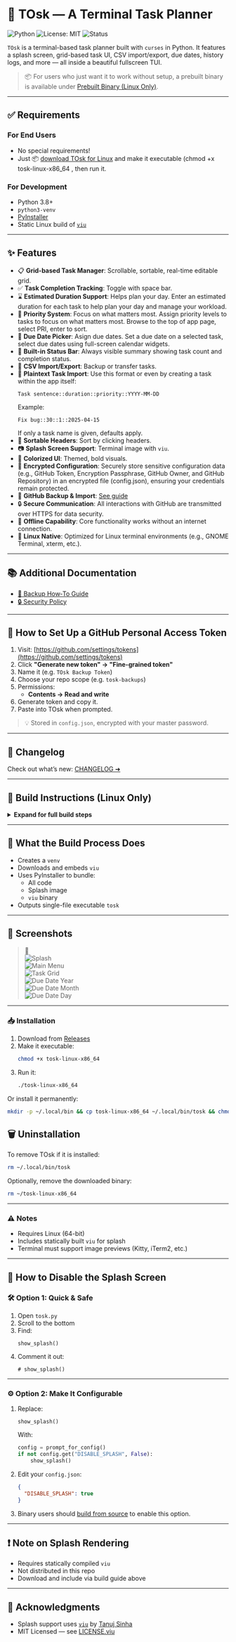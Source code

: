 # 📂 TOsk — A Terminal Task Planner

![Python](https://img.shields.io/badge/Python-3.8%2B-blue)
![License: MIT](https://img.shields.io/badge/License-MIT-yellow.svg)
![Status](https://img.shields.io/badge/status-active-brightgreen)

`TOsk` is a terminal-based task planner built with `curses` in Python. It features a splash screen, grid-based task UI, CSV import/export, due dates, history logs, and more — all inside a beautiful fullscreen TUI.

> 📦 For users who just want it to work without setup, a prebuilt binary is available under [Prebuilt Binary (Linux Only)](#-prebuilt-binary-linux-only).

---

## ✅ Requirements

### For End Users
- No special requirements!
- Just 📦 [download TOsk for Linux](https://github.com/ctsdownloads/tosk-task-manager/releases/latest) and make it executable (chmod +x tosk-linux-x86_64 , then run it.

### For Development
- Python 3.8+
- `python3-venv`
- [PyInstaller](https://pyinstaller.org/)
- Static Linux build of [`viu`](https://github.com/atanunq/viu)

---

## ✨ Features

- 📋 **Grid-based Task Manager**: Scrollable, sortable, real-time editable grid.
- ✅ **Task Completion Tracking**: Toggle with space bar.
- ⌛ **Estimated Duration Support**: Helps plan your day. Enter an estimated duration for each task to help plan your day and manage your workload.
- 🎯 **Priority System**: Focus on what matters most. Assign priority levels to tasks to focus on what matters most. Browse to the top of app page, select PRI, enter to sort.
- 📅 **Due Date Picker**: Asign due dates. Set a due date  on a selected task, select due dates using full-screen calendar widgets.
- 🧮 **Built-in Status Bar**: Always visible summary showing task count and completion status.
- 📂 **CSV Import/Export**: Backup or transfer tasks.
- 📝 **Plaintext Task Import**: Use this format or even by creating a task within the app itself:
  ```
  Task sentence::duration::priority::YYYY-MM-DD
  ```
  Example:
  ```
  Fix bug::30::1::2025-04-15
  ```
  If only a task name is given, defaults apply.
- 🔄 **Sortable Headers**: Sort by clicking headers.
- 📷 **Splash Screen Support**: Terminal image with `viu`.
- 🎨 **Colorized UI**: Themed, bold visuals.
- 🔐 **Encrypted Configuration**: Securely store sensitive configuration data (e.g., GitHub Token, Encryption Passphrase, GitHub Owner, and GitHub Repository) in an encrypted file (config.json), ensuring your credentials remain protected.
- 💾 **GitHub Backup & Import**: [See guide](#-how-to-set-up-a-github-personal-access-token)
- 🔒 **Secure Communication**: All interactions with GitHub are transmitted over HTTPS for data security.
- 🔄 **Offline Capability**: Core functionality works without an internet connection.
- 🐧 **Linux Native**: Optimized for Linux terminal environments (e.g., GNOME Terminal, xterm, etc.).

---

## 📚 Additional Documentation

- [🔄 Backup How‑To Guide](docs/backup-howto.md)  
- [🔒 Security Policy](docs/security-policy.md)

---

## 🔑 How to Set Up a GitHub Personal Access Token

1. Visit: [https://github.com/settings/tokens](https://github.com/settings/tokens)
2. Click **"Generate new token" → "Fine-grained token"**
3. Name it (e.g. `TOsk Backup Token`)
4. Choose your repo scope (e.g. `tosk-backups`)
5. Permissions:
   - **Contents → Read and write**
6. Generate token and copy it.
7. Paste into TOsk when prompted.

> 💡 Stored in `config.json`, encrypted with your master password.

---

## 📘 Changelog

Check out what’s new: [CHANGELOG ➜](./CHANGELOG.md)

---

## 🚀 Build Instructions (Linux Only)

<details>
<summary><strong>Expand for full build steps</strong></summary>

```bash
# Install dependencies
sudo apt-get update
sudo apt-get install python3-venv curl tar

# Set up project directory
mkdir -p ~/ncurses_TOsk_app/bin
cd ~/ncurses_TOsk_app

# Download and extract viu
curl -L https://github.com/atanunq/viu/releases/latest/download/viu-x86_64-unknown-linux-musl.tar.gz -o /tmp/viu.tar.gz
mkdir -p /tmp/viu-install
tar -xzf /tmp/viu.tar.gz -C /tmp/viu-install
cp /tmp/viu-install/bin/viu bin/
chmod +x bin/viu

# Clone repo or add main.py, tosk.jpg

# Setup virtual env
python3 -m venv ~/pyenv
source ~/pyenv/bin/activate
pip install pyinstaller

# Patch main.py
# def resource_path(relative_path):
#     import sys, os
#     if hasattr(sys, '_MEIPASS'):
#         return os.path.join(sys._MEIPASS, relative_path)
#     return os.path.join(os.path.abspath("."), relative_path)
# Replace all static paths to viu and tosk.jpg with resource_path(...)

# Build
pyinstaller --onefile \
  --add-data "bin/viu:bin" \
  --add-data "tosk.jpg:." \
  main.py

# Rename and run
mv dist/main dist/tosk
chmod +x dist/tosk
./dist/tosk

# Deactivate
deactivate
```

</details>

---

## 🧰 What the Build Process Does

- Creates a `venv`
- Downloads and embeds `viu`
- Uses PyInstaller to bundle:
  - All code
  - Splash image
  - `viu` binary
- Outputs single-file executable `tosk`

---

## 🗼 Screenshots

> 📸  
![Splash](https://raw.githubusercontent.com/ctsdownloads/tosk-task-manager/refs/heads/main/images/tosk1.png)  
![Main Menu](https://raw.githubusercontent.com/ctsdownloads/tosk-task-manager/refs/heads/main/images/tosk2.png)  
![Task Grid](https://raw.githubusercontent.com/ctsdownloads/tosk-task-manager/refs/heads/main/images/tosk3.png)  
![Due Date Year](https://raw.githubusercontent.com/ctsdownloads/tosk-task-manager/refs/heads/main/images/tosk4.png)  
![Due Date Month](https://raw.githubusercontent.com/ctsdownloads/tosk-task-manager/refs/heads/main/images/tosk5.png)  
![Due Date Day](https://raw.githubusercontent.com/ctsdownloads/tosk-task-manager/refs/heads/main/images/tosk6.png)

---

### 📥 Installation

1. Download from [Releases](https://github.com/ctsdownloads/tosk-task-manager/releases/latest)
2. Make it executable:
   ```bash
   chmod +x tosk-linux-x86_64
   ```
3. Run it:
   ```bash
   ./tosk-linux-x86_64
   ```

Or install it permanently:
```bash
mkdir -p ~/.local/bin && cp tosk-linux-x86_64 ~/.local/bin/tosk && chmod +x ~/.local/bin/tosk
```

## 🗑️ Uninstallation

To remove TOsk if it is installed:

```bash
rm ~/.local/bin/tosk
```

Optionally, remove the downloaded binary:

```bash
rm ~/tosk-linux-x86_64
```

---

### ⚠️ Notes

- Requires Linux (64-bit)
- Includes statically built `viu` for splash
- Terminal must support image previews (Kitty, iTerm2, etc.)

---

## 🙈 How to Disable the Splash Screen

### 🛠 Option 1: Quick & Safe

1. Open `tosk.py`
2. Scroll to the bottom
3. Find:
   ```
   show_splash()
   ```
4. Comment it out:
   ```
   # show_splash()
   ```

---

### ⚙️ Option 2: Make It Configurable

1. Replace:
   ```
   show_splash()
   ```
   With:
   ```python
   config = prompt_for_config()
   if not config.get("DISABLE_SPLASH", False):
       show_splash()
   ```

2. Edit your `config.json`:
   ```json
   {
     "DISABLE_SPLASH": true
   }
   ```

3. Binary users should [build from source](#-build-instructions-linux-only) to enable this option.

---

## ❗ Note on Splash Rendering

- Requires statically compiled `viu`
- Not distributed in this repo
- Download and include via build guide above

---

## 📜 Acknowledgments

- Splash support uses [`viu`](https://github.com/atanunq/viu) by [Tanuj Sinha](https://github.com/atanunq)  
- MIT Licensed — see [LICENSE.viu](./LICENSE.viu)
